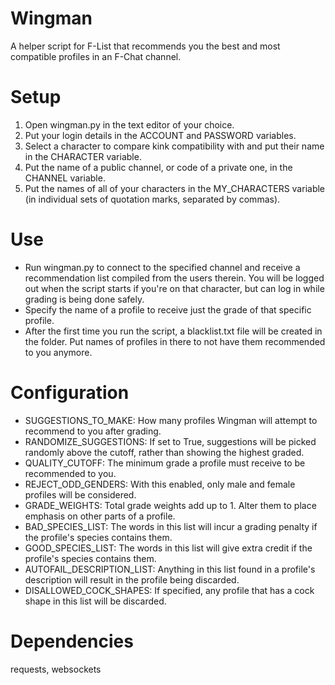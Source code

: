 # Wingman
A helper script for F-List that recommends you the best and most compatible profiles in an F-Chat channel.

Setup
=====
1. Open wingman.py in the text editor of your choice.
2. Put your login details in the ACCOUNT and PASSWORD variables.
3. Select a character to compare kink compatibility with and put their name in the CHARACTER variable.
4. Put the name of a public channel, or code of a private one, in the CHANNEL variable.
5. Put the names of all of your characters in the MY_CHARACTERS variable (in individual sets of quotation marks, separated by commas).

Use
===
* Run wingman.py to connect to the specified channel and receive a recommendation list compiled from the users therein. You will be logged out when the script starts if you're on that character, but can log in while grading is being done safely.
* Specify the name of a profile to receive just the grade of that specific profile.
* After the first time you run the script, a blacklist.txt file will be created in the folder. Put names of profiles in there to not have them recommended to you anymore.

Configuration
=============
* SUGGESTIONS_TO_MAKE: How many profiles Wingman will attempt to recommend to you after grading.
* RANDOMIZE_SUGGESTIONS: If set to True, suggestions will be picked randomly above the cutoff, rather than showing the highest graded.
* QUALITY_CUTOFF: The minimum grade a profile must receive to be recommended to you.
* REJECT_ODD_GENDERS: With this enabled, only male and female profiles will be considered.
* GRADE_WEIGHTS: Total grade weights add up to 1. Alter them to place emphasis on other parts of a profile.
* BAD_SPECIES_LIST: The words in this list will incur a grading penalty if the profile's species contains them.
* GOOD_SPECIES_LIST: The words in this list will give extra credit if the profile's species contains them.
* AUTOFAIL_DESCRIPTION_LIST: Anything in this list found in a profile's description will result in the profile being discarded.
* DISALLOWED_COCK_SHAPES: If specified, any profile that has a cock shape in this list will be discarded.

Dependencies
============

requests, websockets
